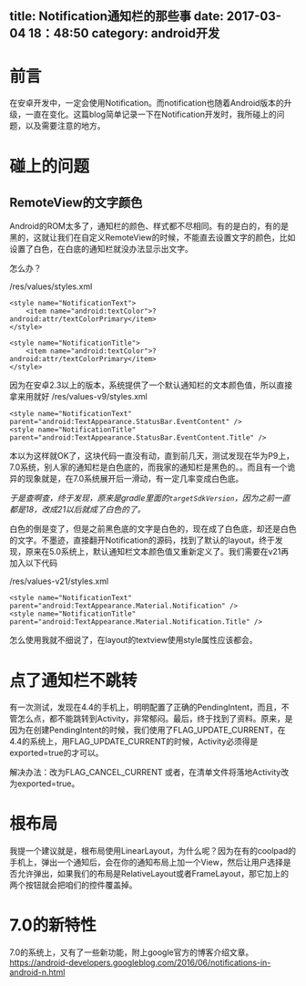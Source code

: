 title: Notification通知栏的那些事
date: 2017-03-04 18：48:50
category: android开发
---

# 前言

在安卓开发中，一定会使用Notification。而notification也随着Android版本的升级，一直在变化。这篇blog简单记录一下在Notification开发时，我所碰上的问题，以及需要注意的地方。

# 碰上的问题
## RemoteView的文字颜色
Android的ROM太多了，通知栏的颜色、样式都不尽相同。有的是白的，有的是黑的，这就让我们在自定义RemoteView的时候，不能直去设置文字的颜色，比如设置了白色，在白底的通知栏就没办法显示出文字。

怎么办？

/res/values/styles.xml
```
<style name="NotificationText">
    <item name="android:textColor">?android:attr/textColorPrimary</item>
</style>

<style name="NotificationTitle">
    <item name="android:textColor">?android:attr/textColorPrimary</item>
</style>

```

因为在安卓2.3以上的版本，系统提供了一个默认通知栏的文本颜色值，所以直接拿来用就好
/res/values-v9/styles.xml
```
<style name="NotificationText" parent="android:TextAppearance.StatusBar.EventContent" />
<style name="NotificationTitle" parent="android:TextAppearance.StatusBar.EventContent.Title" />
```

本以为这样就OK了，这块代码一直没有动，直到前几天，测试发现在华为P9上，7.0系统，别人家的通知栏是白色底的，而我家的通知栏是黑色的。。而且有一个诡异的现象就是，在7.0系统展开后一滑动，有一定几率变成白色底。

*于是查啊查，终于发现，原来是gradle里面的`targetSdkVersion`，因为之前一直都是18，改成21以后就成了白色的了。*

白色的倒是变了，但是之前黑色底的文字是白色的，现在成了白色底，却还是白色的文字。不墨迹，直接翻开Notification的源码，找到了默认的layout，终于发现，原来在5.0系统上，默认通知栏文本颜色值又重新定义了。我们需要在v21再加入以下代码

/res/values-v21/styles.xml
```
<style name="NotificationText" parent="android:TextAppearance.Material.Notification" />
<style name="NotificationTitle" parent="android:TextAppearance.Material.Notification.Title" />
```

怎么使用我就不细说了，在layout的textview使用style属性应该都会。

# 点了通知栏不跳转

有一次测试，发现在4.4的手机上，明明配置了正确的PendingIntent，而且，不管怎么点，都不能跳转到Activity，非常郁闷。最后，终于找到了资料。原来，是因为在创建PendingIntent的时候，我们使用了FLAG_UPDATE_CURRENT，在4.4的系统上，用FLAG_UPDATE_CURRENT的时候，Activity必须得是exported=true的才可以。

解决办法：改为FLAG_CANCEL_CURRENT 或者，在清单文件将落地Activity改为exported=true。

# 根布局
我提一个建议就是，根布局使用LinearLayout，为什么呢？因为在有的coolpad的手机上，弹出一个通知后，会在你的通知布局上加一个View，然后让用户选择是否允许弹出，如果我们的布局是RelativeLayout或者FrameLayout，那它加上的两个按钮就会把咱们的控件覆盖掉。

# 7.0的新特性
7.0的系统上，又有了一些新功能，附上google官方的博客介绍文章。
https://android-developers.googleblog.com/2016/06/notifications-in-android-n.html